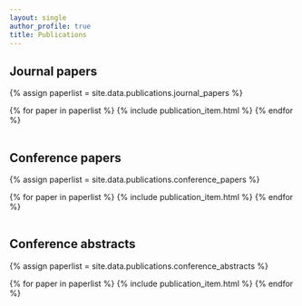```yaml
---
layout: single
author_profile: true
title: Publications
---
```


<!-- NOTE: The trailing spaces give newlines! Don't delete/format them -->

## Journal papers

{% assign paperlist = site.data.publications.journal_papers %}
<table class="publications"><tbody>
  {% for paper in paperlist %}
    {% include publication_item.html %}
  {% endfor %}
</tbody></table>

## Conference papers

{% assign paperlist = site.data.publications.conference_papers %}
<table class="publications"><tbody>
  {% for paper in paperlist %}
    {% include publication_item.html %}
  {% endfor %}
</tbody></table>

## Conference abstracts

{% assign paperlist = site.data.publications.conference_abstracts %}
<table class="publications"><tbody>
  {% for paper in paperlist %}
    {% include publication_item.html %}
  {% endfor %}
</tbody></table>
